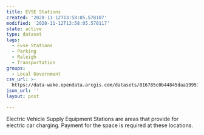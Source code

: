 ```yaml
---
title: EVSE Stations
created: '2020-11-12T13:58:05.578107'
modified: '2020-11-12T13:58:05.578117'
state: active
type: dataset
tags:
  - Evse Stations
  - Parking
  - Raleigh
  - Transportation
groups:
  - Local Government
csv_url: >-
  https://data-wake.opendata.arcgis.com/datasets/016785c0b44845daa19953f6e743400b_0.csv?outSR=%7B%22latestWkid%22%3A3857%2C%22wkid%22%3A102100%7D
json_url: ''
layout: post

---
```

Electric Vehicle Supply Equipment Stations are areas that provide for electric car charging. Payment for the space is required at these locations. 
